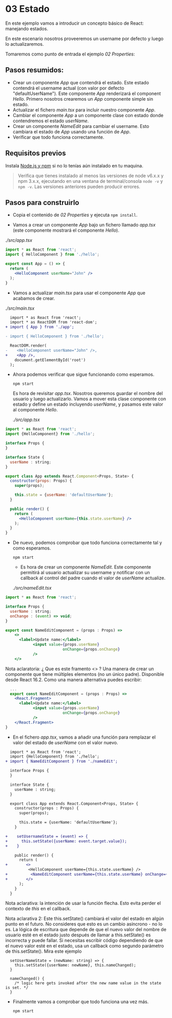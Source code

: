 # 03 Estado

En este ejemplo vamos a introducir un concepto básico de React: manejando estados.

En este escenario nosotros proveeremos un username por defecto y luego lo actualizaremos.

Tomaremos como punto de entrada el ejemplo _02 Properties_:

## Pasos resumidos:

- Crear un componente _App_ que contendrá el estado. Este estado contendrá el username actual (con valor por defecto "defaultUserName").
Este componente _App_ renderizará el component _Hello_. Primero nosotros crearemos un _App_ componente simple sin estado.
- Actualizar el fichero _main.tsx_ para incluir nuestro componente _App_.
- Cambiar el componente _App_ a un componente clase con estado donde contendremos el estado _userName_.
- Crear un componente _NameEdit_ para cambiar el username. Esto cambiara el estado de _App_ usando una función de _App_.
- Verificar que todo funciona correctamente.

## Requisitos previos

Instala [Node.js y npm](https://nodejs.org)
si no lo tenías aún instalado en tu maquina.

> Verifica que tienes instalado al menos las versiones de node v6.x.x y npm 3.x.x, ejecutando en una ventana de terminal/consola `node -v` y `npm -v`. Las versiones anteriores pueden producir errores.

## Pasos para construirlo

- Copia el contenido de _02 Properties_ y ejecuta `npm install`.

- Vamos a crear un componente _App_ bajo un fichero llamado _app.tsx_ (este componente mostrará el componente _Hello_).

_./src/app.tsx_

```jsx
import * as React from 'react';
import { HelloComponent } from './hello';

export const App = () => {
  return (
    <HelloComponent userName="John" />
  );
}
```

- Vamos a actualizar _main.tsx_ para usar el componente _App_ que acabamos de crear.

_./src/main.tsx_

```diff
  import * as React from 'react';
  import * as ReactDOM from 'react-dom';
+ import { App } from './app';

- import { HelloComponent } from './hello';

  ReactDOM.render(
-    <HelloComponent userName="John" />,
+    <App />,
    document.getElementById('root')
  );
```

- Ahora podemos verificar que sigue funcionando como esperamos.

  ```
  npm start
  ```

	Es hora de revisitar _app.tsx_. Nosotros queremos guardar el nombre del usuario y luego actualizarlo. Vamos a mover esta clase componente con estado y define un estado incluyendo _userName_, y pasamos este valor al componente _Hello_.

	_./src/app.tsx_

```jsx
import * as React from 'react';
import {HelloComponent} from './hello';

interface Props {
}

interface State {
  userName : string;
}

export class App extends React.Component<Props, State> {
  constructor(props: Props) {
    super(props);

    this.state = {userName: 'defaultUserName'};
  }

  public render() {
    return (
      <HelloComponent userName={this.state.userName} />
    );
  }
}
```

- De nuevo, podemos comprobar que todo funciona correctamente tal y como esperamos.

  ```
  npm start
  ```

	- Es hora de crear un componente _NameEdit_. Este componente permitirá al usuario actualizar su username y notificar con un callback al control del padre cuando el valor de _userName_ actualize.

	_./src/nameEdit.tsx_

```jsx
import * as React from 'react';

interface Props {
  userName : string;
  onChange : (event) => void;
}

export const NameEditComponent = (props : Props) => 
    <>
      <label>Update name:</label>
			<input value={props.userName}
						 onChange={props.onChange}
			/>
    </>
```

Nota aclaratoria: ¿ Que es este framento <> ? Una manera de crear un componente que tiene múltiples elementos (no un único padre). Disponible desde React 16.2. Como una manera alternativa puedes escribir:

```jsx
  ...
  export const NameEditComponent = (props : Props) => 
    <React.Fragment>
      <label>Update name:</label>
			<input value={props.userName} 
						 onChange={props.onChange}
			/>
    </React.Fragment>
}
```

- En el fichero _app.tsx_, vamos a añadir una función para remplazar el valor del estado de _userName_ con el valor nuevo.

```diff
  import * as React from 'react';
  import {HelloComponent} from './hello';
+ import { NameEditComponent } from './nameEdit';

  interface Props {
  }

  interface State {
    userName : string;
  }

  export class App extends React.Component<Props, State> {
    constructor(props : Props) {
      super(props);

      this.state = {userName: 'defaultUserName'};
    }

+    setUsernameState = (event) => {
+      this.setState({userName: event.target.value});
+    }

    public render() {
      return (
+        <>
          <HelloComponent userName={this.state.userName} />
+          <NameEditComponent userName={this.state.userName} onChange={this.setUsernameState} />
+        </>
      );
    }
  }
```

Nota aclarativa: la intención de usar la función flecha. Esto evita perder el contexto de _this_ en el callback.

Nota aclarativa 2: Este this.setState() cambiará el valor del estado en algún punto en el futuro. No consideres que esto es un cambio asíncrono - no lo es. La lógica de escritura que depende de que el nuevo valor del nombre de usuario esté en el estado justo después de llamar a this.setState() es incorrecta y puede fallar. Si necesitas escribir código dependiendo de que el  nuevo valor esté en el estado, usa un callback como segundo parámetro de this.setState(). Mira este ejemplo

```
  setUserNameState = (newName: string) => {
    this.setState({userName: newName}, this.nameChanged);
  }
  
  nameChanged() {
    /* logic here gets invoked after the new name value in the state is set. */
  }
```

- Finalmente vamos a comprobar que todo funciona una vez más. 

  ```
  npm start
  ```